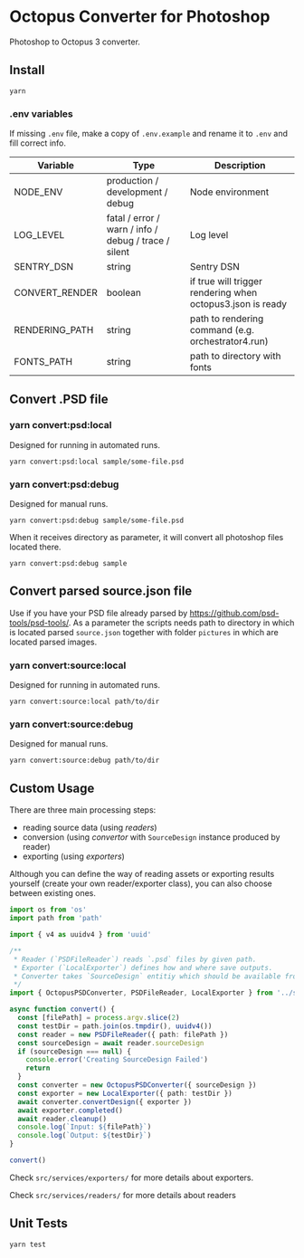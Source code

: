 # Octopus Converter for Photoshop

Photoshop to Octopus 3 converter.

## Install

```
yarn
```

### .env variables

If missing `.env` file, make a copy of `.env.example` and rename it to `.env` and fill correct info.

| Variable       | Type                                                 | Description                                                |
| -------------- | ---------------------------------------------------- | ---------------------------------------------------------- |
| NODE_ENV       | production / development / debug                     | Node environment                                           |
| LOG_LEVEL      | fatal / error / warn / info / debug / trace / silent | Log level                                                  |
| SENTRY_DSN     | string                                               | Sentry DSN                                                 |
| CONVERT_RENDER | boolean                                              | if true will trigger rendering when octopus3.json is ready |
| RENDERING_PATH | string                                               | path to rendering command (e.g. orchestrator4.run)         |
| FONTS_PATH     | string                                               | path to directory with fonts                               |

## Convert .PSD file

### yarn convert:psd:local

Designed for running in automated runs.

```
yarn convert:psd:local sample/some-file.psd
```

### yarn convert:psd:debug

Designed for manual runs.

```
yarn convert:psd:debug sample/some-file.psd
```

When it receives directory as parameter, it will convert all photoshop files located there.

```
yarn convert:psd:debug sample
```

## Convert parsed source.json file

Use if you have your PSD file already parsed by https://github.com/psd-tools/psd-tools/.
As a parameter the scripts needs path to directory in which is located parsed `source.json` together with folder `pictures` in which are located parsed images.

### yarn convert:source:local

Designed for running in automated runs.

```
yarn convert:source:local path/to/dir
```

### yarn convert:source:debug

Designed for manual runs.

```
yarn convert:source:debug path/to/dir
```

## Custom Usage

There are three main processing steps:

- reading source data (using _readers_)
- conversion (using _convertor_ with `SourceDesign` instance produced by reader)
- exporting (using _exporters_)

Although you can define the way of reading assets or exporting results yourself (create your own reader/exporter class), you can also choose between existing ones.

```ts
import os from 'os'
import path from 'path'

import { v4 as uuidv4 } from 'uuid'

/**
 * Reader (`PSDFileReader`) reads `.psd` files by given path.
 * Exporter (`LocalExporter`) defines how and where save outputs.
 * Converter takes `SourceDesign` entitiy which should be available from reader as constructor option and exporter as convertDesign option.
 */
import { OctopusPSDConverter, PSDFileReader, LocalExporter } from '../src'

async function convert() {
  const [filePath] = process.argv.slice(2)
  const testDir = path.join(os.tmpdir(), uuidv4())
  const reader = new PSDFileReader({ path: filePath })
  const sourceDesign = await reader.sourceDesign
  if (sourceDesign === null) {
    console.error('Creating SourceDesign Failed')
    return
  }
  const converter = new OctopusPSDConverter({ sourceDesign })
  const exporter = new LocalExporter({ path: testDir })
  await converter.convertDesign({ exporter })
  await exporter.completed()
  await reader.cleanup()
  console.log(`Input: ${filePath}`)
  console.log(`Output: ${testDir}`)
}

convert()
```

Check `src/services/exporters/` for more details about exporters.

Check `src/services/readers/` for more details about readers

## Unit Tests

```
yarn test
```
